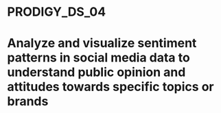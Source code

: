 # PRODIGY_DS_04
# Analyze and visualize sentiment patterns in social media data to understand public opinion and attitudes towards specific topics or brands
